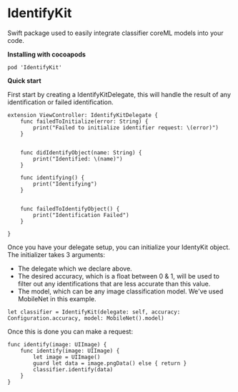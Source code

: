 # IdentifyKit
Swift package used to easily integrate classifier coreML models into your code.
 
**Installing with cocoapods**
```
pod 'IdentifyKit'
```

**Quick start**

First start by creating a IdentifyKitDelegate, this will handle the result of any identification or failed identification.
```
extension ViewController: IdentifyKitDelegate {
    func failedToInitialize(error: String) {
        print("Failed to initialize identifier request: \(error)")
    }
    
    
    func didIdentifyObject(name: String) {
        print("Identified: \(name)")
    }
    
    func identifying() {
        print("Identifying")
    }
    
    
    func failedToIdentifyObject() {
        print("Identification Failed")
    }
    
}
```

Once you have your delegate setup, you can initialize your IdentyKit object. The initializer takes 3 arguments:

- The delegate which we declare above.
- The desired accuracy, which is a float between 0 & 1, will be used to filter out any identifications that are less accurate than this value.
- The model, which can be any image classification model. We've used MobileNet in this example.

`let classifier = IdentifyKit(delegate: self, accuracy: Configuration.accuracy, model: MobileNet().model)`

Once this is done you can make a request:
```
func identify(image: UIImage) {
    func identify(image: UIImage) {
        let image = UIImage()
        guard let data = image.pngData() else { return }
        classifier.identify(data)
    }
}
```
